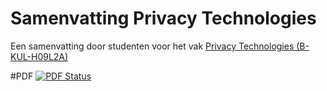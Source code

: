 # Samenvatting Privacy Technologies
Een samenvatting door studenten voor het vak [Privacy Technologies (B-KUL-H09L2A)](https://onderwijsaanbod.kuleuven.be/syllabi/e/H09L2AE.htm#activetab=doelstellingen_idp694112)

#PDF
[![PDF Status](https://www.sharelatex.com/github/repos/KULeuven-CS/Privacy-Technologies/builds/latest/badge.svg)](https://www.sharelatex.com/github/repos/KULeuven-CS/Privacy-Technologies/builds/latest/output.pdf)

